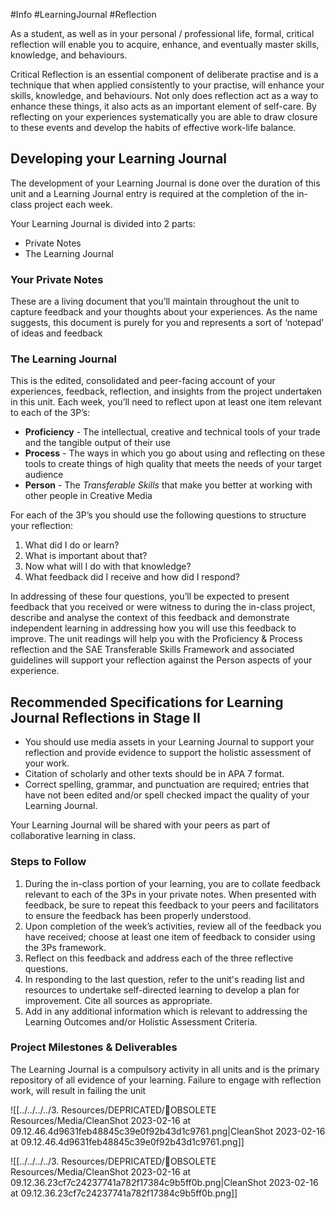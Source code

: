 #Info #LearningJournal #Reflection

As a student, as well as in your personal / professional life, formal, critical reflection will enable you to acquire, enhance, and eventually master skills, knowledge, and behaviours.

Critical Reflection is an essential component of deliberate practise and is a technique that when applied consistently to your practise, will enhance your skills, knowledge, and behaviours. Not only does reflection act as a way to enhance these things, it also acts as an important element of self-care. By reflecting on your experiences systematically you are able to draw closure to these events and develop the habits of effective work-life balance.

## Developing your Learning Journal
The development of your Learning Journal is done over the duration of this unit and a Learning Journal entry is required at the completion of the in-class project each week. 

Your Learning Journal is divided into 2 parts:
- Private Notes
- The Learning Journal

### Your Private Notes
These are a living document that you’ll maintain throughout the unit to capture feedback and your thoughts about your experiences. As the name suggests, this document is purely for you and represents a sort of ‘notepad’ of ideas and feedback

### The Learning Journal
This is the edited, consolidated and peer-facing account of your experiences, feedback, reflection, and insights from the project undertaken in this unit. Each week, you’ll need to reflect upon at least one item relevant to each of the 3P’s:
- **Proficiency** - The intellectual, creative and technical tools of your trade and the tangible output of their use
- **Process** - The ways in which you go about using and reflecting on these tools to create things of high quality that meets the needs of your target audience
- **Person** - The _Transferable Skills_ that make you better at working with other people in Creative Media

For each of the 3P’s you should use the following questions to structure your reflection:
1. What did I do or learn?
2. What is important about that?
3. Now what will I do with that knowledge?
4. What feedback did I receive and how did I respond?

In addressing of these four questions, you’ll be expected to present feedback that you received or were witness to during the in-class project, describe and analyse the context of this feedback and demonstrate independent learning in addressing how you will use this feedback to improve.
The unit readings will help you with the Proficiency & Process reflection and the SAE Transferable Skills Framework and associated guidelines will support your reflection against the Person aspects of your experience.

## Recommended Specifications for Learning Journal Reflections in Stage II
- You should use media assets in your Learning Journal to support your reflection and provide evidence to support the holistic assessment of your work.
- Citation of scholarly and other texts should be in APA 7 format.
- Correct spelling, grammar, and punctuation are required;  entries that have not been edited and/or spell checked impact the quality of your Learning Journal.

Your Learning Journal will be shared with your peers as part of collaborative learning in class.

### Steps to Follow
1. During the in-class portion of your learning, you are to collate feedback relevant to each of the 3Ps in your private notes. When presented with feedback, be sure to repeat this feedback to your peers and facilitators to ensure the feedback has been properly understood.
2. Upon completion of the week’s activities, review all of the feedback you have received; choose at least one item of feedback to consider using the 3Ps framework.
3. Reflect on this feedback and address each of the three reflective questions.
4. In responding to the last question, refer to the unit's reading list and resources to undertake self-directed learning to develop a plan for improvement. Cite all sources as appropriate.
5. Add in any additional information which is relevant to addressing the Learning Outcomes and/or Holistic Assessment Criteria. 

### Project Milestones & Deliverables
The Learning Journal is a compulsory activity in all units and is the primary repository of all evidence of your learning. 
Failure to engage with reflection work, will result in failing the unit


![[../../../../3. Resources/DEPRICATED/🧹OBSOLETE Resources/Media/CleanShot 2023-02-16 at 09.12.46.4d9631feb48845c39e0f92b43d1c9761.png|CleanShot 2023-02-16 at 09.12.46.4d9631feb48845c39e0f92b43d1c9761.png]]

![[../../../../3. Resources/DEPRICATED/🧹OBSOLETE Resources/Media/CleanShot 2023-02-16 at 09.12.36.23cf7c24237741a782f17384c9b5ff0b.png|CleanShot 2023-02-16 at 09.12.36.23cf7c24237741a782f17384c9b5ff0b.png]]